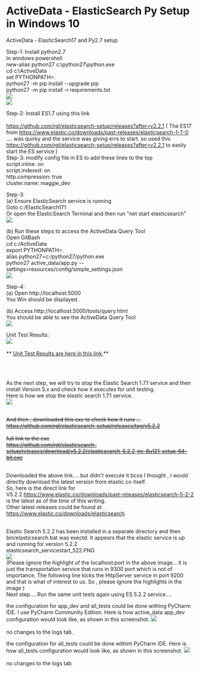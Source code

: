 # ActiveData - ElasticSearch Py Setup in Windows 10
ActiveData - ElasticSearch17 and Py2.7 setup

Step-1: Install python2.7 <br>
In windows powershell <br>
 new-alias python27 c:\python27\python.exe <br>
 cd c:\ActiveData <br>
 set PYTHONPATH=. <br> 
 python27 -m pip install --upgrade pip <br> 
 python27 -m pip install -r requirements.txt <br> 
 <img src=powershell_python27_req.PNG> <br>
 <img src=python27_lib_installed.PNG> <br>

Step-2: Install ES1.7 using this link <br>  
https://github.com/rgl/elasticsearch-setup/releases?after=v2.2.1
( The ES17 from https://www.elastic.co/downloads/past-releases/elasticsearch-1-7-0 ....  was quirky and the service was giving errs to start. so used this https://github.com/rgl/elasticsearch-setup/releases?after=v2.2.1  to easily start the ES service ) <br> 
Step-3: modify config file in ES to add these lines to the top <br> 
script.inline: on <br> 
script.indexed: on <br> 
http.compression: true <br> 
cluster.name: maggie_dev <br> 



Step-3: <br> 
(a) Ensure ElasticSearch service is running <br> 
Goto c:/ElasticSearch171 <br> 
Or open the ElasticSearch Terminal and then run "net start elasticsearch" <br> 
<img src=elasticsearch_service_start.PNG> <br>

(b) Run these steps to access the ActiveData Query Tool <br> 
Open GitBash <br> 
cd c:/ActiveData <br> 
export PYTHONPATH=. <br> 
alias python27=c:/python27/python.exe <br> 
python27 active_data/app.py --settings=resources/config/simple_settings.json <br> 
<img src=ActiveData_start_gitbash2.PNG> <br>

Step-4: <br> 
(a) Open http://localhost:5000 <br> 
You Win should be displayed. <br> 

(b) Access http://localhost:5000/tools/query.html <br> 
You should be able to see the ActiveData Query Tool <br> 
<img src=ADQtool.PNG> <br>

Unit Test Results: <br>
<img src=unittests_1.PNG> <br> <br>
** <a href="unit_test_results.txt">  Unit Test Results are here in this link  </a> **


<br>
<br>

As the next step, we will try to stop the Elastic Search 1.7.1 service and then install Version 5.x and check how it executes for unit testing. <br>
Here is how we stop the elastic search 1.7.1 service. <br>
<img src = ElasticSearch171StopService.PNG> <br> <br>

<strike> And then , downloaded this exe to check how it runs ... <br>
https://github.com/rgl/elasticsearch-setup/releases/tag/v5.2.2 </strike> <br>
<br>
<strike>full link to the exe <br>
https://github.com/rgl/elasticsearch-setup/releases/download/v5.2.2/elasticsearch-5.2.2-jre-8u121-setup-64-bit.exe   </strike><br>
<br>

Downloaded the above link.... but didn't execute it bcos I thought , I would directly download the latest version from elastic.co itself. <br>
So, here is the direct link for <br>
V5.2.2 https://www.elastic.co/downloads/past-releases/elasticsearch-5-2-2 is the latest as of the time of this writing. <br>
Other latest releases could be found at https://www.elastic.co/downloads/elasticsearch

<br>
Elastic Search 5.2.2 has been installed in a separate directory and then bin/elasticsearch.bat was exectd.  It appears that the elastic service is up and running for version 5.2.2 <br>
elasticsearch_servicestart_522.PNG <br>
<img src=elasticsearch_servicestart_522.PNG> 
<br> (Please ignore the highlight of the localhost:port in the above image... it is just the transportation service that runs in 9300 port which is not of importance.  The following line kicks the HttpServer service in port 9200 and that is what of interest to us.  So , please ignore the highlights in the image ) <br>
Next step.... Run the same unit tests again using ES 5.2.2 service.... <br> 


the configuration for app_dev and all_tests could be done withing PyCharm IDE. I use PyCharm Community Edition. Here is how active_data app_dev configuration would look like, as shown in this screenshot.
<img src = app_dev_configuration_maggie.png> <br> <br>
no changes to the logs tab.

the configuration for all_tests could be done withint PyCharm IDE.  Here is how all_tests configuration would look like, as shown in this screenshot. 
<img src = all_tests_configuration_maggie.png> <br> <br>
no changes to the logs tab

